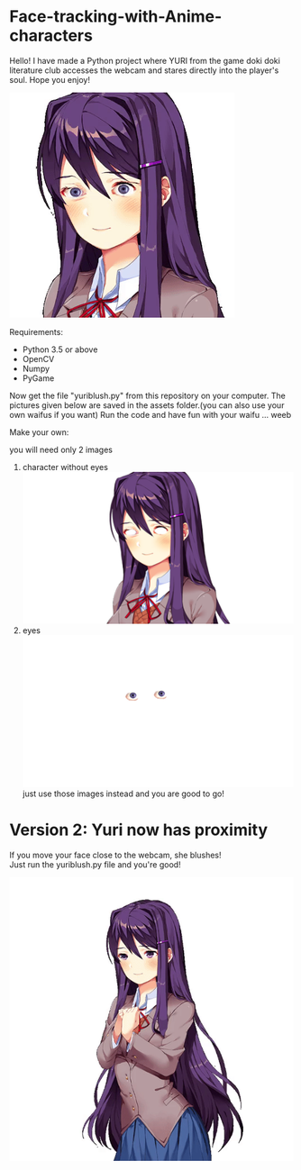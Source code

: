 # Face-tracking-with-Anime-characters
Hello! I have made a Python project where YURI from the game doki doki literature club accesses the webcam and stares directly into the player's soul. Hope you enjoy!

![yuri](assets/demo.gif)

Requirements:
 - Python 3.5 or above
 - OpenCV
 - Numpy
 - PyGame

Now get the file "yuriblush.py" from this repository on your computer.
The pictures given below are saved in the assets folder.(you can also use your own waifus if you want)
Run the code and have fun with your waifu ... weeb

Make your own:

you will need only 2 images
1) character without eyes
![yuriwoeyes](assets/yuri_no_eyes.bmp)
2) eyes
![eyes](assets/only_eyes.png)
 just use those images instead and you are good to go!

<h1>Version 2: Yuri now has proximity </h1>
<p>
If you move your face close to the webcam, she blushes!
<br>
Just run the yuriblush.py file and you're good!
</p>

![yuri cute](assets/demo_blush.gif)

